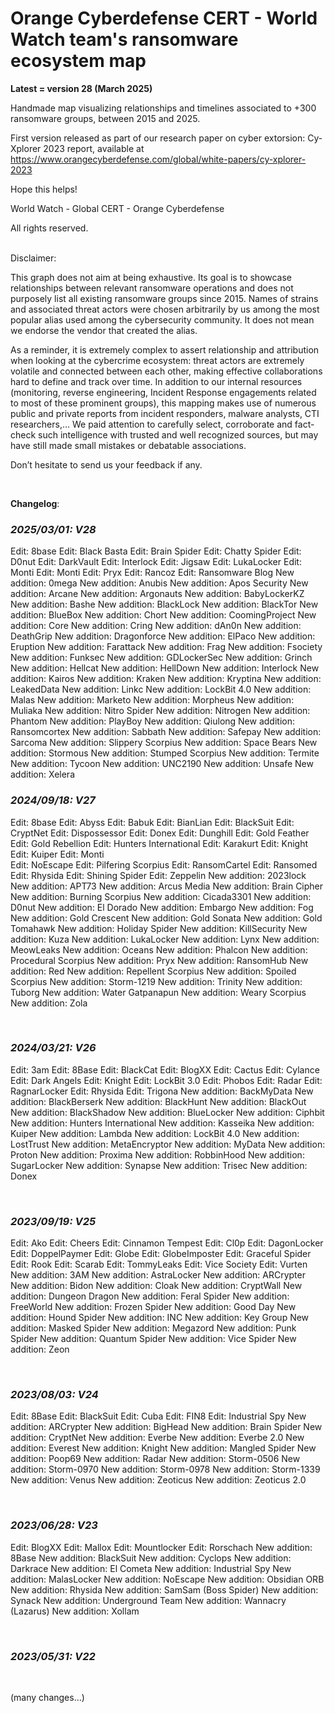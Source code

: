 # Orange Cyberdefense CERT - World Watch team's ransomware ecosystem map
**Latest = version 28 (March 2025)**

Handmade map visualizing relationships and timelines associated to +300 ransomware groups, between 2015 and 2025.

First version released as part of our research paper on cyber extorsion: Cy-Xplorer 2023 report, available at
[https://www.orangecyberdefense.com/global/white-papers/cy-xplorer-2023
](https://www.orangecyberdefense.com/global/white-papers/cy-xplorer-2023)

Hope this helps!

World Watch - 
Global CERT - Orange Cyberdefense

All rights reserved.  

<br>
Disclaimer:

This graph does not aim at being exhaustive. Its goal is to showcase relationships between relevant ransomware operations and does not purposely list all existing ransomware groups since 2015. Names of strains and associated threat actors were chosen arbitrarily by us among the most popular alias used among the cybersecurity community. It does not mean we endorse the vendor that created the alias.

As a reminder, it is extremely complex to assert relationship and attribution when looking at the cybercrime ecosystem: threat actors are extremely volatile and connected between each other, making effective collaborations hard to define and track over time. 
In addition to our internal resources (monitoring, reverse engineering, Incident Response engagements related to most of these prominent groups), this mapping makes use of numerous public and private reports from incident responders, malware analysts, CTI researchers,… We paid attention to carefully select, corroborate and fact-check such intelligence with trusted and well recognized sources, but may have still made small mistakes or debatable associations. 

Don’t hesitate to send us your feedback if any.

<br>


**Changelog**:
### *2025/03/01: V28*

Edit: 8base
Edit: Black Basta
Edit: Brain Spider
Edit: Chatty Spider
Edit: D0nut
Edit: DarkVault
Edit: Interlock
Edit: Jigsaw
Edit: LukaLocker
Edit: Monti
Edit: Monti
Edit: Pryx
Edit: Rancoz
Edit: Ransomware Blog
New addition: 0mega
New addition: Anubis
New addition: Apos Security
New addition: Arcane
New addition: Argonauts
New addition: BabyLockerKZ 
New addition: Bashe
New addition: BlackLock
New addition: BlackTor
New addition: BlueBox
New addition: Chort
New addition: CoomingProject
New addition: Core
New addition: Cring
New addition: dAn0n
New addition: DeathGrip
New addition: Dragonforce
New addition: ElPaco
New addition: Eruption
New addition: Farattack
New addition: Frag
New addition: Fsociety
New addition: Funksec
New addition: GDLockerSec
New addition: Grinch
New addition: Hellcat
New addition: HellDown
New addition: Interlock
New addition: Kairos
New addition: Kraken
New addition: Kryptina 
New addition: LeakedData
New addition: Linkc
New addition: LockBit 4.0
New addition: Malas
New addition: Marketo
New addition: Morpheus
New addition: Muliaka
New addition: Nitro Spider
New addition: Nitrogen
New addition: Phantom
New addition: PlayBoy
New addition: Qiulong
New addition: Ransomcortex
New addition: Sabbath
New addition: Safepay
New addition: Sarcoma
New addition: Slippery Scorpius 
New addition: Space Bears
New addition: Stormous
New addition: Stumped Scorpius 
New addition: Termite
New addition: Tycoon
New addition: UNC2190
New addition: Unsafe
New addition: Xelera


### *2024/09/18: V27*

Edit: 8base
Edit: Abyss
Edit: Babuk
Edit: BianLian
Edit: BlackSuit
Edit: CryptNet
Edit: Dispossessor
Edit: Donex
Edit: Dunghill
Edit: Gold Feather
Edit: Gold Rebellion
Edit: Hunters International
Edit: Karakurt
Edit: Knight
Edit: Kuiper
Edit: Monti   
Edit: NoEscape
Edit: Pilfering Scorpius
Edit: RansomCartel
Edit: Ransomed
Edit: Rhysida
Edit: Shining Spider
Edit: Zeppelin
New addition: 2023lock
New addition: APT73
New addition: Arcus Media
New addition: Brain Cipher
New addition: Burning Scorpius
New addition: Cicada3301
New addition: D0nut
New addition: El Dorado
New addition: Embargo
New addition: Fog
New addition: Gold Crescent
New addition: Gold Sonata
New addition: Gold Tomahawk
New addition: Holiday Spider
New addition: KillSecurity
New addition: Kuza
New addition: LukaLocker
New addition: Lynx
New addition: MeowLeaks
New addition: Oceans
New addition: Phalcon
New addition: Procedural Scorpius
New addition: Pryx
New addition: RansomHub
New addition: Red
New addition: Repellent Scorpius
New addition: Spoiled Scorpius
New addition: Storm-1219
New addition: Trinity
New addition: Tuborg
New addition: Water Gatpanapun
New addition: Weary Scorpius
New addition: Zola


<br>

### *2024/03/21: V26*
 

Edit: 3am
Edit: 8Base
Edit: BlackCat
Edit: BlogXX
Edit: Cactus
Edit: Cylance
Edit: Dark Angels
Edit: Knight
Edit: LockBit 3.0
Edit: Phobos
Edit: Radar
Edit: RagnarLocker
Edit: Rhysida
Edit: Trigona
New addition: BackMyData
New addition: BlackBerserk
New addition: BlackHunt
New addition: BlackOut
New addition: BlackShadow
New addition: BlueLocker
New addition: Ciphbit
New addition: Hunters International
New addition: Kasseika
New addition: Kuiper
New addition: Lambda
New addition: LockBit 4.0
New addition: LostTrust
New addition: MetaEncryptor
New addition: MyData
New addition: Proton
New addition: Proxima
New addition: RobbinHood
New addition: SugarLocker
New addition: Synapse
New addition: Trisec
New addition: Donex

<br>

### *2023/09/19: V25*

Edit: Ako
Edit: Cheers
Edit: Cinnamon Tempest
Edit: Cl0p
Edit: DagonLocker
Edit: DoppelPaymer
Edit: Globe
Edit: GlobeImposter
Edit: Graceful Spider
Edit: Rook
Edit: Scarab
Edit: TommyLeaks
Edit: Vice Society
Edit: Vurten
New addition: 3AM
New addition: AstraLocker
New addition: ARCrypter
New addition: Bidon
New addition: Cloak
New addition: CryptWall
New addition: Dungeon Dragon
New addition: Feral Spider
New addition: FreeWorld
New addition: Frozen Spider
New addition: Good Day
New addition: Hound Spider
New addition: INC
New addition: Key Group
New addition: Masked Spider
New addition: Megazord
New addition: Punk Spider
New addition: Quantum Spider
New addition: Vice Spider
New addition: Zeon


<br>

### *2023/08/03: V24*

Edit: 8Base
Edit: BlackSuit
Edit: Cuba
Edit: FIN8
Edit: Industrial Spy
New addition: ARCrypter
New addition: BigHead
New addition: Brain Spider
New addition: CryptNet
New addition: Everbe
New addition: Everbe 2.0
New addition: Everest
New addition: Knight
New addition: Mangled Spider
New addition: Poop69
New addition: Radar
New addition: Storm-0506
New addition: Storm-0970
New addition: Storm-0978
New addition: Storm-1339
New addition: Venus
New addition: Zeoticus
New addition: Zeoticus 2.0


<br>

### *2023/06/28: V23*

Edit: BlogXX
Edit: Mallox
Edit: Mountlocker
Edit: Rorschach
New addition: 8Base
New addition: BlackSuit
New addition: Cyclops
New addition: Darkrace
New addition: El Cometa
New addition: Industrial Spy
New addition: MalasLocker
New addition: NoEscape
New addition: Obsidian ORB
New addition: Rhysida
New addition: SamSam (Boss Spider)
New addition: Synack
New addition: Underground Team
New addition: Wannacry (Lazarus)
New addition: Xollam

<br>

### *2023/05/31: V22*

<br>

(many changes...)

